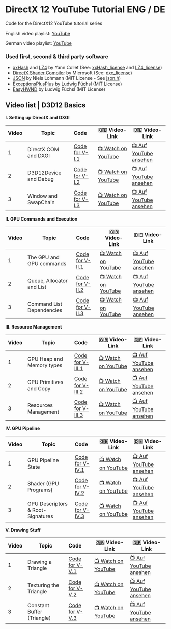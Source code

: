 # DirectX 12 YouTube Tutorial ENG / DE
Code for the DirectX12 YouTube tutorial series

English video playlist: [YouTube](https://youtube.com/playlist?list=PL-m4pn2uJvXGgLezWF3tKWc4Frzc8PzvW)

German video playlist: [YouTube](https://youtube.com/playlist?list=PL-m4pn2uJvXFiuAfZy0r9mItWtVfNl5gw)

### Used first, second & third party software

- [xxHash](https://github.com/Cyan4973/xxHash) and [LZ4](https://github.com/lz4/lz4) by Yann Collet (See: [xxHash_license](https://github.com/Ohjurot/DX12-YT/blob/main/xxHash_LICENSE) and [LZ4_license](https://github.com/Ohjurot/DX12-YT/blob/main/lz4_LICENSE))
- [DirectX Shader Compiler](https://github.com/microsoft/DirectXShaderCompiler) by Microsoft (See: [dxc_license](https://github.com/Ohjurot/DX12-YT/blob/main/dxc_LICENSE))
- [JSON](https://github.com/nlohmann/json) by Niels Lohmann (MIT License - See [json.h](https://github.com/Ohjurot/DX12-YT/blob/main/src/vendor/json/json.h))
- [ExceptionsPlusPlus](https://github.com/Ohjurot/ExceptionsPlusPlus) by Ludwig Füchsl (MIT License)
- [EasyHWND](https://github.com/Ohjurot/EasyHWND) by Ludwig Füchsl (MIT License)

## Video list | D3D12 Basics

**I. Setting up DirectX and DXGI** 

| Video | Topic                 | Code                                                         | :gb: Video-Link                                       | :de: Video-Link                                          |
| ----- | --------------------- | :----------------------------------------------------------- | ----------------------------------------------------- | -------------------------------------------------------- |
| 1     | DirectX COM and DXGI  | [Code for V-I.1](https://github.com/Ohjurot/DX12-YT/releases/tag/VI.1) | [:tv: Watch on YouTube​](https://youtu.be/3NTnolWuZxI) | [:tv: Auf YouTube ansehen](https://youtu.be/LOoL9U1Z9ug) |
| 2     | D3D12Device and Debug | [Code for V-I.2](https://github.com/Ohjurot/DX12-YT/releases/tag/VI.2) | [:tv: Watch on YouTube](https://youtu.be/yE6zmH5UJYc) | [:tv: Auf YouTube ansehen](https://youtu.be/q62eQqgqQnI) |
| 3     | Window and SwapChain  | [Code for V-I.3](https://github.com/Ohjurot/DX12-YT/releases/tag/VI.3) | [:tv: Watch on YouTube](https://youtu.be/R3IF-t11QkM) | [:tv: Auf YouTube ansehen](https://youtu.be/wCD-N7SIYyg) |

**II. GPU Commands and Execution**

| Video | Topic                     | Code                                                         | :gb: Video-Link                                       | :de: Video-Link                                          |
| ----- | ------------------------- | :----------------------------------------------------------- | ----------------------------------------------------- | -------------------------------------------------------- |
| 1     | The GPU and GPU commands  | [Code for V-II.1](https://github.com/Ohjurot/DX12-YT/releases/tag/VII.1) | [:tv: Watch on YouTube](https://youtu.be/k7tPjz2cyLQ) | [:tv: Auf YouTube ansehen](https://youtu.be/CHnNqPvUoLs) |
| 2     | Queue, Allocator and List | [Code for V-II.2](https://github.com/Ohjurot/DX12-YT/releases/tag/VII.2_ii) | [:tv: Watch on YouTube](https://youtu.be/Ahoc0F0p-o0) | [:tv: Auf YouTube ansehen](https://youtu.be/Tekce8OeO6M) |
| 3     | Command List Dependencies | [Code for V-II.3](https://github.com/Ohjurot/DX12-YT/releases/tag/VII.3) | [:tv: Watch on YouTube](https://youtu.be/KvuArtOtmiw) | [:tv: Auf YouTube ansehen](https://youtu.be/Tekce8OeO6M) |

**III. Resource Management**

| Video | Topic                     | Code                                                         | :gb: Video-Link                                       | :de: Video-Link                                          |
| ----- | ------------------------- | :----------------------------------------------------------- | ----------------------------------------------------- | -------------------------------------------------------- |
| 1     | GPU Heap and Memory types | [Code for V-III.1](https://github.com/Ohjurot/DX12-YT/releases/tag/VIII.1) | [:tv: Watch on YouTube](https://youtu.be/JFbuDYo0I5I) | [:tv: Auf YouTube ansehen](https://youtu.be/Y7XZSqKtK5w) |
| 2     | GPU Primitives and Copy   | [Code for V-III.2](https://github.com/Ohjurot/DX12-YT/releases/tag/VIII.2) | [:tv: Watch on YouTube](https://youtu.be/WUX9d0ni8YA) | [:tv: Auf YouTube ansehen](https://youtu.be/2liVyBIPBpE) |
| 3     | Resources Management      | [Code for V-III.3](https://github.com/Ohjurot/DX12-YT/releases/tag/VIII.3) | [:tv: Watch on YouTube](https://youtu.be/f2jiw7jMUkA) | [:tv: Auf YouTube ansehen](https://youtu.be/6Nkm_YgwyfY) |

**IV. GPU Pipeline**

| Video | Topic                             | Code                                                         | :gb: Video-Link                                       | :de: Video-Link                                          |
| ----- | --------------------------------- | :----------------------------------------------------------- | ----------------------------------------------------- | -------------------------------------------------------- |
| 1     | GPU Pipeline State                | [Code for V-IV.1](https://github.com/Ohjurot/DX12-YT/releases/tag/VIV.1) | [:tv: Watch on YouTube](https://youtu.be/wTweGut-K8o) | [:tv: Auf YouTube ansehen](https://youtu.be/91xCeOC3QHc) |
| 2     | Shader (GPU Programs)             | [Code for V-IV.2](https://github.com/Ohjurot/DX12-YT/releases/tag/VIV.2) | [:tv: Watch on YouTube](https://youtu.be/hfHzkLIMJRE) | [:tv: Auf YouTube ansehen](https://youtu.be/AOicsEvae6k) |
| 3     | GPU Descriptors & Root-Signatures | [Code for V-IV.3](https://github.com/Ohjurot/DX12-YT/releases/tag/VIV.3) | [:tv: Watch on YouTube](https://youtu.be/pj1nSNORwMY) | [:tv: Auf YouTube ansehen](https://youtu.be/mmTU0TRcziY) |

**V. Drawing Stuff**

| Video | Topic                      | Code                                                         | :gb: Video-Link             | :de: Video-Link                |
| ----- | -------------------------- | :----------------------------------------------------------- | --------------------------- | ------------------------------ |
| 1     | Drawing a Triangle         | [Code for V-V.1](https://github.com/Ohjurot/DX12-YT/releases/tag/VV.1) | [:tv: Watch on YouTube](#!) | [:tv: Auf YouTube ansehen](#!) |
| 2     | Texturing the Triangle     | [Code for V-V.2](https://github.com/Ohjurot/DX12-YT/releases/tag/VV.2) | [:tv: Watch on YouTube](#!) | [:tv: Auf YouTube ansehen](#!) |
| 3     | Constant Buffer (Triangle) | [Code for V-V.3](https://github.com/Ohjurot/DX12-YT/releases/tag/VV.3) | [:tv: Watch on YouTube](#!) | [:tv: Auf YouTube ansehen](#!) |

